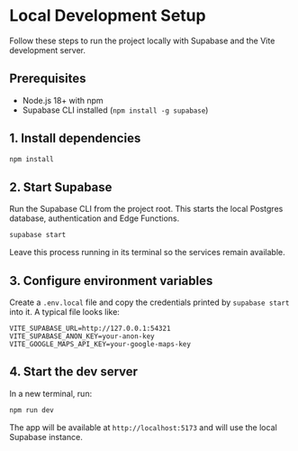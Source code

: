 # Local Development Setup

Follow these steps to run the project locally with Supabase and the Vite development server.

## Prerequisites

- Node.js 18+ with npm
- Supabase CLI installed (`npm install -g supabase`)

## 1. Install dependencies

```bash
npm install
```

## 2. Start Supabase

Run the Supabase CLI from the project root. This starts the local Postgres database, authentication and Edge Functions.

```bash
supabase start
```

Leave this process running in its terminal so the services remain available.

## 3. Configure environment variables

Create a `.env.local` file and copy the credentials printed by `supabase start` into it. A typical file looks like:

```env
VITE_SUPABASE_URL=http://127.0.0.1:54321
VITE_SUPABASE_ANON_KEY=your-anon-key
VITE_GOOGLE_MAPS_API_KEY=your-google-maps-key
```

## 4. Start the dev server

In a new terminal, run:

```bash
npm run dev
```

The app will be available at `http://localhost:5173` and will use the local Supabase instance.
